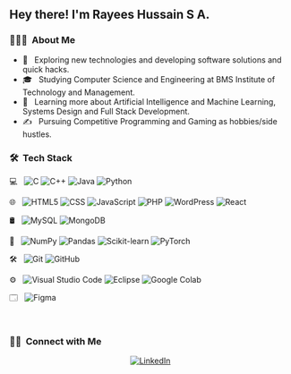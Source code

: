 <h2> Hey there! I'm Rayees Hussain S A.</h2>

<h3> 👨🏻‍💻 &nbsp;About Me </h3>

- 🤔 &nbsp; Exploring new technologies and developing software solutions and quick hacks.
- 🎓 &nbsp; Studying Computer Science and Engineering at BMS Institute of Technology and Management.
- 🌱 &nbsp; Learning more about Artificial Intelligence and Machine Learning, Systems Design and Full Stack Development.
- ✍️ &nbsp; Pursuing Competitive Programming and Gaming as hobbies/side hustles.
<h3> 🛠 &nbsp;Tech Stack</h3>

💻 &nbsp;
![C](https://img.shields.io/badge/-C++-333333?style=flat&logo=c&logoColor=00599C)
![C++](https://img.shields.io/badge/-C++-333333?style=flat&logo=C%2B%2B&logoColor=00599C)
![Java](https://img.shields.io/badge/-Java-333333?style=flat&logo=Java&logoColor=007396)
![Python](https://img.shields.io/badge/-Python-333333?style=flat&logo=python)

🌐 &nbsp;
![HTML5](https://img.shields.io/badge/-HTML5-333333?style=flat&logo=HTML5)
![CSS](https://img.shields.io/badge/-CSS-333333?style=flat&logo=CSS3&logoColor=1572B6)
![JavaScript](https://img.shields.io/badge/-JavaScript-333333?style=flat&logo=javascript)
![PHP](https://img.shields.io/badge/PHP-333333?logo=PHP)
![WordPress](https://img.shields.io/badge/Wordpress-333333?logo=WordPress)
![React](https://img.shields.io/badge/-React-333333?style=flat&logo=react)

🛢 &nbsp;
![MySQL](https://img.shields.io/badge/-MySQL-333333?style=flat&logo=mysql)
![MongoDB](https://img.shields.io/badge/-MongoDB-333333?style=flat&logo=mongodb)

🤖 &nbsp;
![NumPy](https://img.shields.io/badge/NumPy-333333?logo=NumPy)
![Pandas](https://img.shields.io/badge/Pandas-333333?logo=pandas)
![Scikit-learn](https://img.shields.io/badge/Scikit--learn-333333?logo=scikit-learn)
![PyTorch](https://img.shields.io/badge/PyTorch-333333?logo=PyTorch)

🛠 &nbsp;
![Git](https://img.shields.io/badge/-Git-333333?style=flat&logo=git)
![GitHub](https://img.shields.io/badge/-GitHub-333333?style=flat&logo=github)

⚙️ &nbsp;
![Visual Studio Code](https://img.shields.io/badge/-Visual%20Studio%20Code-333333?style=flat&logo=visual-studio-code&logoColor=007ACC)
![Eclipse](https://img.shields.io/badge/-Eclipse-333333?style=flat&logo=eclipse-ide&logoColor=2C2255)
![Google Colab](https://img.shields.io/badge/Colab-333333?logo=Google%20Colab)

🗔 &nbsp;
![Figma](https://img.shields.io/badge/Figma-333333?logo=Figma)

<br/>

<h3> 🤝🏻 &nbsp;Connect with Me </h3>

<p align="center">
<a href="https://www.linkedin.com/in/rayees-hussain-s-a-754338250/"><img alt="LinkedIn" src="https://img.shields.io/badge/LinkedIn-Aditya%20Vikram%20Singh-blue?style=flat-square&logo=linkedin"></a>
</p>
